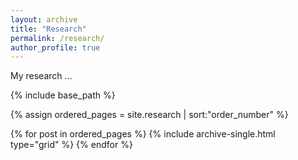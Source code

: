 ```yaml
---
layout: archive
title: "Research"
permalink: /research/
author_profile: true
---
```


My research ...

<nbsp>

{% include base_path %}

{% assign ordered_pages = site.research | sort:"order_number" %}

{% for post in ordered_pages %}
  {% include archive-single.html type="grid" %}
{% endfor %}
